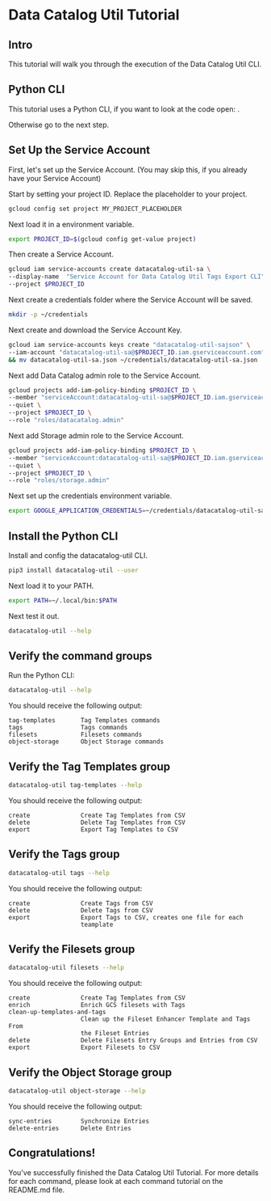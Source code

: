 <!---
Note: This tutorial is meant for Google Cloud Shell, and can be opened by going to
http://gstatic.com/cloudssh/images/open-btn.svg)](https://console.cloud.google.com/cloudshell/open?git_repo=https://github.com/mesmacosta/datacatalog-util&tutorial=tutorials/TUTORIAL.md)--->
# Data Catalog Util Tutorial

<!-- TODO: analytics id? -->
<walkthrough-author name="mesmacosta@gmail.com" tutorialName="Data Catalog Util Tutorial" repositoryUrl="https://github.com/mesmacosta/datacatalog-util"></walkthrough-author>

## Intro

This tutorial will walk you through the execution of the Data Catalog Util CLI.

## Python CLI

This tutorial uses a Python CLI, if you want to look at the code open:
<walkthrough-editor-open-file filePath="cloudshell_open/datacatalog-util/src/datacatalog_util/datacatalog_util_cli.py"
                              text="datacatalog_util_cli.py">
</walkthrough-editor-open-file>.

Otherwise go to the next step.

## Set Up the Service Account

First, let's set up the Service Account. (You may skip this, if you already have your Service Account)

Start by setting your project ID. Replace the placeholder to your project.
```bash
gcloud config set project MY_PROJECT_PLACEHOLDER
```

Next load it in a environment variable.
```bash
export PROJECT_ID=$(gcloud config get-value project)
```

Then create a Service Account.
```bash
gcloud iam service-accounts create datacatalog-util-sa \
--display-name  "Service Account for Data Catalog Util Tags Export CLI" \
--project $PROJECT_ID
```

Next create a credentials folder where the Service Account will be saved.
```bash
mkdir -p ~/credentials
```

Next create and download the Service Account Key.
```bash
gcloud iam service-accounts keys create "datacatalog-util-sajson" \
--iam-account "datacatalog-util-sa@$PROJECT_ID.iam.gserviceaccount.com" \
&& mv datacatalog-util-sa.json ~/credentials/datacatalog-util-sa.json
```

Next add Data Catalog admin role to the Service Account.
```bash
gcloud projects add-iam-policy-binding $PROJECT_ID \
--member "serviceAccount:datacatalog-util-sa@$PROJECT_ID.iam.gserviceaccount.com" \
--quiet \
--project $PROJECT_ID \
--role "roles/datacatalog.admin"
```

Next add Storage admin role to the Service Account.
```bash
gcloud projects add-iam-policy-binding $PROJECT_ID \
--member "serviceAccount:datacatalog-util-sa@$PROJECT_ID.iam.gserviceaccount.com" \
--quiet \
--project $PROJECT_ID \
--role "roles/storage.admin"
```

Next set up the credentials environment variable.
```bash
export GOOGLE_APPLICATION_CREDENTIALS=~/credentials/datacatalog-util-sa.json
```

## Install the Python CLI

Install and config the datacatalog-util CLI.
```bash
pip3 install datacatalog-util --user
```
Next load it to your PATH.
```bash
export PATH=~/.local/bin:$PATH
```

Next test it out.
```bash
datacatalog-util --help
```

## Verify the command groups

Run the Python CLI:

```bash
datacatalog-util --help
```

You should receive the following output:
```
tag-templates       Tag Templates commands
tags                Tags commands
filesets            Filesets commands
object-storage      Object Storage commands
```

## Verify the Tag Templates group

```bash
datacatalog-util tag-templates --help
```

You should receive the following output:
```
create              Create Tag Templates from CSV
delete              Delete Tag Templates from CSV
export              Export Tag Templates to CSV
```

## Verify the Tags group

```bash
datacatalog-util tags --help
```

You should receive the following output:
```
create              Create Tags from CSV
delete              Delete Tags from CSV
export              Export Tags to CSV, creates one file for each
                    teamplate
```

## Verify the Filesets group

```bash
datacatalog-util filesets --help
```

You should receive the following output:
```
create              Create Tag Templates from CSV
enrich              Enrich GCS filesets with Tags
clean-up-templates-and-tags
                    Clean up the Fileset Enhancer Template and Tags From
                    the Fileset Entries
delete              Delete Filesets Entry Groups and Entries from CSV
export              Export Filesets to CSV
```

## Verify the Object Storage group

```bash
datacatalog-util object-storage --help
```

You should receive the following output:
```
sync-entries        Synchronize Entries
delete-entries      Delete Entries
```

## Congratulations!

<walkthrough-conclusion-trophy></walkthrough-conclusion-trophy>

You've successfully finished the Data Catalog Util Tutorial. For more details for each command, please look at each command tutorial on the README.md file.
